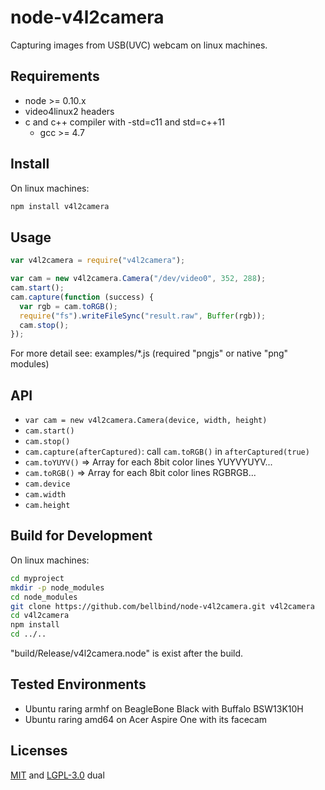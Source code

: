 # node-v4l2camera

Capturing images from USB(UVC) webcam on linux machines.

## Requirements

- node >= 0.10.x
- video4linux2 headers
- c and c++ compiler with -std=c11 and std=c++11
    - gcc >= 4.7

## Install

On linux machines:

```bash
npm install v4l2camera
```

## Usage

```js
var v4l2camera = require("v4l2camera");

var cam = new v4l2camera.Camera("/dev/video0", 352, 288);
cam.start();
cam.capture(function (success) {
  var rgb = cam.toRGB();
  require("fs").writeFileSync("result.raw", Buffer(rgb));
  cam.stop();
});
```

For more detail see: examples/*.js (required "pngjs" or native "png" modules)

## API

- `var cam = new v4l2camera.Camera(device, width, height)`
- `cam.start()`
- `cam.stop()`
- `cam.capture(afterCaptured)`: call `cam.toRGB()` in `afterCaptured(true)` 
- `cam.toYUYV()` => Array for each 8bit color lines YUYVYUYV...
- `cam.toRGB()` => Array for each 8bit color lines RGBRGB...
- `cam.device`
- `cam.width`
- `cam.height`


## Build for Development

On linux machines:

```bash
cd myproject
mkdir -p node_modules
cd node_modules
git clone https://github.com/bellbind/node-v4l2camera.git v4l2camera
cd v4l2camera
npm install
cd ../..
```

"build/Release/v4l2camera.node" is exist after the build.

## Tested Environments

- Ubuntu raring armhf on BeagleBone Black with Buffalo BSW13K10H
- Ubuntu raring amd64 on Acer Aspire One with its facecam

## Licenses

[MIT](http://opensource.org/licenses/MIT) and 
[LGPL-3.0](http://opensource.org/licenses/LGPL-3.0) dual
